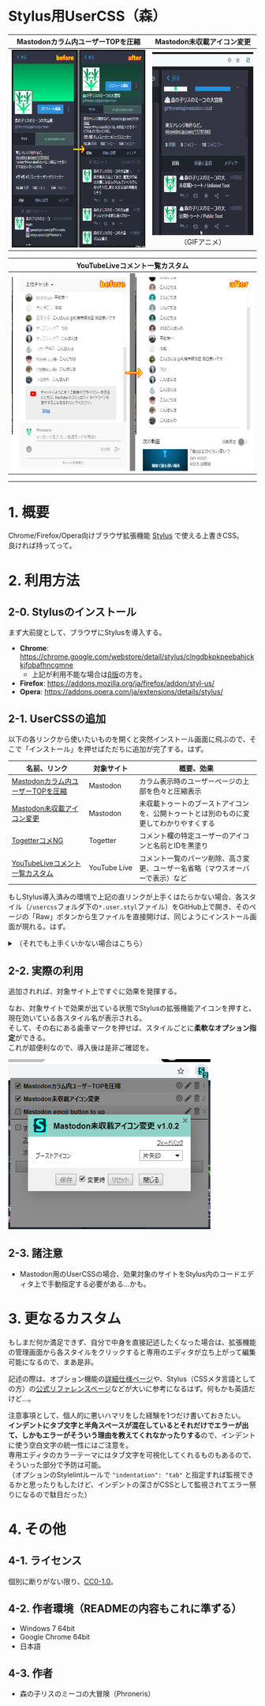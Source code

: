 Stylus用UserCSS（森）
====

| Mastodonカラム内ユーザーTOPを圧縮 | Mastodon未収載アイコン変更 |
|:---------------------------------:|:--------------------------:|
| <img alt="「Mastodonカラム内ユーザーTOPを圧縮」のスクリーンショット" src="readme-image/sample_Mstdn-CmprsUsTp.png" height="400px"> | <img alt="「Mastodon未収載アイコン変更」のGIFアニメ" src="readme-image/sample_Mstdn-UnlstdIcn.gif" height="370px"><br>（GIFアニメ） |

| YouTubeLiveコメント一覧カスタム |
|:-------------------------------:|
| <img alt="「YouTubeLiveコメント一覧カスタム」のスクリーンショット" src="readme-image/sample_YTbLv-CmntLst.png" height="400px"> |

----


# 1. 概要

Chrome/Firefox/Opera向けブラウザ拡張機能 [Stylus](https://add0n.com/stylus.html) で使える上書きCSS。  
良ければ持ってって。


# 2. 利用方法

## 2-0. Stylusのインストール

まず大前提として、ブラウザにStylusを導入する。

- **Chrome**: https://chrome.google.com/webstore/detail/stylus/clngdbkpkpeebahjckkjfobafhncgmne
  - 上記が利用不能な場合は[β版](https://chrome.google.com/webstore/detail/stylus-beta/apmmpaebfobifelkijhaljbmpcgbjbdo)の方を。
- **Firefox**: https://addons.mozilla.org/ja/firefox/addon/styl-us/
- **Opera**: https://addons.opera.com/ja/extensions/details/stylus/

## 2-1. UserCSSの追加

以下の各リンクから使いたいものを開くと突然インストール画面に飛ぶので、そこで「インストール」を押せばただちに追加が完了する。はず。

| 名前、リンク                                           | 対象サイト | 概要、効果 |
|--------------------------------------------------------|------------|------------|
| [Mastodonカラム内ユーザーTOPを圧縮][Mstdn-CmprsUsTp]   | Mastodon   | カラム表示時のユーザーページの上部を色々と圧縮表示
| [Mastodon未収載アイコン変更][Mstdn-UnlstdIcn]          | Mastodon   | 未収載トゥートのブーストアイコンを、公開トゥートとは別のものに変更してわかりやすくする
| [TogetterコメNG][Tgttr-CmntNG]                         | Togetter   | コメント欄の特定ユーザーのアイコンと名前とIDを黒塗り
| [YouTubeLiveコメント一覧カスタム][YTbLv-CmntLst]       | YouTube&nbsp;Live | コメント一覧のパーツ削除、高さ変更、ユーザー名省略（マウスオーバーで表示）など

[Mstdn-CmprsUsTp]: usercss/mastodon_compress-usertop.user.styl?raw=true
[Mstdn-UnlstdIcn]: usercss/mastodon_unlisted-icon.user.styl?raw=true
[Tgttr-CmntNG]: usercss/togetter_comment-ng.user.styl?raw=true
[YTbLv-CmntLst]: usercss/youyubelive_comment-list.user.styl?raw=true

もしStylus導入済みの環境で上記の直リンクが上手くはたらかない場合、各スタイル（`/usercss`フォルダ下の`*.user.styl`ファイル）をGitHub上で開き、そのページの「Raw」ボタンから生ファイルを直接開けば、同じようにインストール画面が現れる。はず。

<details>
<summary>（それでも上手くいかない場合はこちら）</summary>

### 2-1-1. Web上からコピペで手動追加する方法

上記の方法が上手くいかない場合、以下の手順でどうぞ。

1. お目当てのファイルをGitHub上で開いて、中身のコードを全てコピーする。
2. Stylusの管理ページで、**「UserCSSとして」にチェックを入れてから**「新スタイルを作成」を押す。
3. 新スタイルの編集画面が表示され、そこに色々とテンプレート用のコードが書かれているが、それらを全て削除して先ほどコピーしたコードを貼り付ける。
4. 保存する。

### 2-1-2. ローカルに保存して手動追加する方法

Web上からの方法すら上手くいかない場合、以下の手順でどうぞ。

1. お目当てのファイルやこのリポジトリ全体をローカルに保存する。
2. Stylusの管理ページで、バックアップ関連のメニューから「スタイルをインポート」を選択する。
3. お目当てのファイルを開く。なお、全ての拡張子のファイルを表示していないとファイルが見つからないかもしれない。
4. インストール画面に飛ぶので、そこで「インストール」を押す。

</details>


## 2-2. 実際の利用

追加されれば、対象サイト上ですぐに効果を発揮する。

なお、対象サイトで効果が出ている状態でStylusの拡張機能アイコンを押すと、現在効いている各スタイル名が表示される。  
そして、その右にある歯車マークを押せば、スタイルごとに**柔軟なオプション指定**ができる。  
これが超便利なので、導入後は是非ご確認を。

![オプション指定の様子](readme-image/option_Mstdn-UnlstdIcn.png)

## 2-3. 諸注意

- Mastodon用のUserCSSの場合、効果対象のサイトをStylus内のコードエディタ上で手動指定する必要がある…かも。


# 3. 更なるカスタム

もしまだ何か満足できず、自分で中身を直接記述したくなった場合は、拡張機能の管理画面から各スタイルをクリックすると専用のエディタが立ち上がって編集可能になるので、まあ是非。

記述の際は、オプション機能の[詳細仕様ページ](https://github.com/openstyles/stylus/wiki/UserCSS)や、Stylus（CSSメタ言語としての方）の[公式リファレンスページ](http://stylus-lang.com/)などが大いに参考になるはず。何もかも英語だけど…。

注意事項として、個人的に悪いハマリをした経験を1つだけ書いておきたい。  
**インデントにタブ文字と半角スペースが混在しているとそれだけでエラーが出て、しかもエラーがそういう理由を教えてくれなかったりする**ので、インデントに使う空白文字の統一性にはご注意を。  
専用エディタのカラーテーマにはタブ文字を可視化してくれるものもあるので、そういった部分で予防は可能。  
（オプションのStylelintルールで `"indentation": "tab"` と指定すれば監視できるかと思ったりもしたけど、インデントの深さがCSSとして監視されてエラー祭りになるので駄目だった）


# 4. その他

## 4-1. ライセンス

個別に断りがない限り、[CC0-1.0](http://creativecommons.org/publicdomain/zero/1.0/deed.ja)。

## 4-2. 作者環境（READMEの内容もこれに準ずる）

- Windows 7 64bit
- Google Chrome 64bit
- 日本語

## 4-3. 作者

- 森の子リスのミーコの大冒険（Phroneris）
